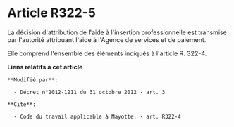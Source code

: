 # Article R322-5

La décision d'attribution de l'aide à l'insertion professionnelle est transmise par l'autorité attribuant l'aide à l'Agence
de services et de paiement. 

Elle comprend l'ensemble des éléments indiqués à l'article R. 322-4.

**Liens relatifs à cet article**

	**Modifié par**:

	  - Décret n°2012-1211 du 31 octobre 2012 - art. 3

	**Cite**:

	  - Code du travail applicable à Mayotte. - art. R322-4
